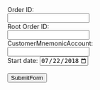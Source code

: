 <!DOCTYPE html>
<html>
    <head>
        <title>Basic Web Page</title>
    </head>
    <body>
		<form action="http://localhost:5000/api/v1/resources/books/all" name="myForm" method="post">
			<label for="orderid">Order ID: </label><br>
			<input type="text" id="orderid" name="orderid"><br>
			<label for="rootorderid">Root Order ID: </label><br>
			<input type="text" id="rootorderid" name="rootorderid"><br>
			<label for="custmnemonicaccount">CustomerMnemonicAccount: </label><br>
			<input type="text" id="custmnemonicaccount" name="custmnemonicaccount"><br>
			<label for="start">Start date:</label>
			<input type="date" id="start" name="trip-start" value="2018-07-22" min="2018-01-01" max="2020-12-31"><br><br>
			<input type="submit" onclick="demo()" value="SubmitForm">
		</form>
	</body>
	
